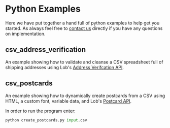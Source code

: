 # Python Examples

Here we have put together a hand full of python examples to help get you started. As always feel free to [contact us](https://lob.com/support) directly if you have any questions on implementation.


## csv_address_verification

An example showing how to validate and cleanse a CSV spreadsheet full of shipping addresses using Lob's [Address Verifcation API](https://lob.com/verification/address).

## csv_postcards

An example showing how to dynamically create postcards from a CSV using HTML, a custom font, variable data, and Lob's [Postcard API](https://lob.com/services/postcards). 

In order to run the program enter:

```python
python create_postcards.py input.csv
```
